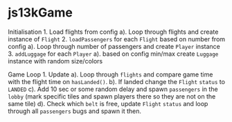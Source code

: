 # js13kGame

Initialisation
    1. Load flights from config
        a). Loop through flights and create instance of `Flight`
    2. `loadPassengers` for each `Flight` based on number from config
        a). Loop through number of passengers and create `Player` instance
    3. `addLuggage` for each `Player`
        a). based on config min/max create `Luggage` instance with random size/colors

Game Loop
    1. Update
        a). Loop through `flights` and compare game time with the flight time on `hasLanded()`.
        b). If landed change the `Flight` `status` to `LANDED`
        c). Add 10 sec or some random delay and spawn `passengers` in the `lobby` (mark specific tiles and spawn players there so they are not on the same tile)
        d). Check which `belt` is free, update `Flight` `status` and loop through all `passengers` bugs and spawn it then.